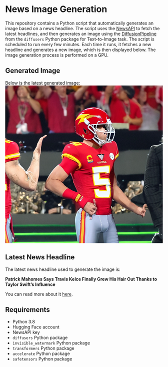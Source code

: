 # News Image Generation
This repository contains a Python script that automatically generates an image based on a news headline. The script uses the [NewsAPI](https://newsapi.org/) to fetch the latest headlines, and then generates an image using the [DiffusionPipeline](https://github.com/huggingface/diffusers) from the `diffusers` Python package for Text-to-Image task.
The script is scheduled to run every few minutes. Each time it runs, it fetches a new headline and generates a new image, which is then displayed below. The image generation process is performed on a GPU.

## Generated Image
Below is the latest generated image:
![Generated Image](image.png)

## Latest News Headline
The latest news headline used to generate the image is:

**Patrick Mahomes Says Travis Kelce Finally Grew His Hair Out Thanks to Taylor Swift’s Influence**

You can read more about it [here](https://news.google.com/rss/articles/CBMiswFBVV95cUxQUTk3LXFvcmZwVG9rR3RvMTNpR1FCQzFFVjlmcS14OUc1S0s5bFZEQWN0ZXE3T3o3NGxjU1RnalR6TWNMR2VUejl2SzFJX3JUU19aQ055b18wZlVORUZMbmRXTHFMVXgxYmtCV0laVnBHV0luSjNDdEtBLWtzRWVxZFJwOXdyQy12c3dhNUpHamJuUkhqRWswUHVraTN5YTN1YkRRZFFnWFI1ZUVrZXFYbE04VQ?oc=5).

## Requirements
- Python 3.8
- Hugging Face account
- NewsAPI key
- `diffusers` Python package
- `invisible_watermark` Python package
- `transformers` Python package
- `accelerate` Python package
- `safetensors` Python package
